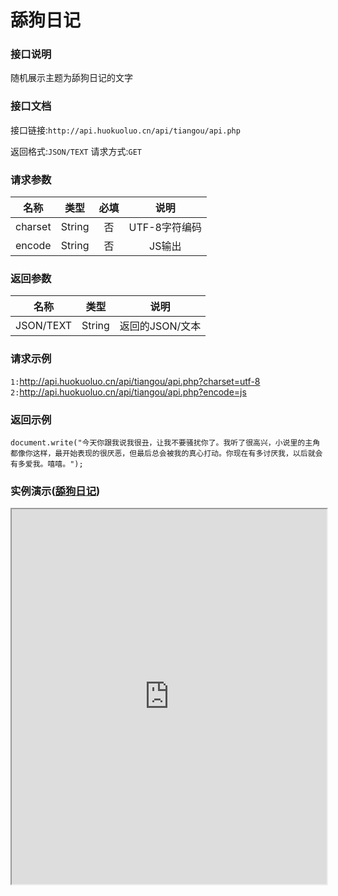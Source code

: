 # 舔狗日记

### 接口说明
随机展示主题为舔狗日记的文字


### 接口文档

接口链接:`http://api.huokuoluo.cn/api/tiangou/api.php`

返回格式:`JSON/TEXT`  请求方式:`GET`

### 请求参数

|  名称  |  类型  |  必填  |  说明  |
|  :----:  |  :----:  |  :----:  |  :----:  |
|charset|String|否|UTF-8字符编码|
|encode|String|否|JS输出|

### 返回参数

|名称|类型|说明
|:----:|:----:|:----:|
|JSON/TEXT|String|返回的JSON/文本|

### 请求示例

`1:`http://api.huokuoluo.cn/api/tiangou/api.php?charset=utf-8
`2:`http://api.huokuoluo.cn/api/tiangou/api.php?encode=js

### 返回示例
`document.write("今天你跟我说我很丑，让我不要骚扰你了。我听了很高兴，小说里的主角都像你这样，最开始表现的很厌恶，但最后总会被我的真心打动。你现在有多讨厌我，以后就会有多爱我。嘻嘻。");`

### 实例演示([舔狗日记](http://api.2kolo.cn/api/tiangou/))
<iframe src="http://api.2kolo.cn/api/tiangou/" height="600" width="100%" farmeborder="no" border="0"></iframe>